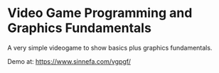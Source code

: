 # Video Game Programming and Graphics Fundamentals
A very simple videogame to show basics plus graphics fundamentals.

Demo at: https://www.sinnefa.com/vgpgf/
